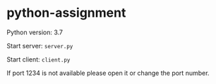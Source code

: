 # python-assignment

Python version: 3.7 </br>

Start server: ```server.py```

Start client: ```client.py```

If port 1234 is not available please open it or change the port number.
